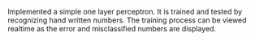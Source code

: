 Implemented a simple one layer perceptron. It is trained and tested by recognizing hand written numbers. The training process can be viewed realtime as the error and misclassified numbers are displayed. 

